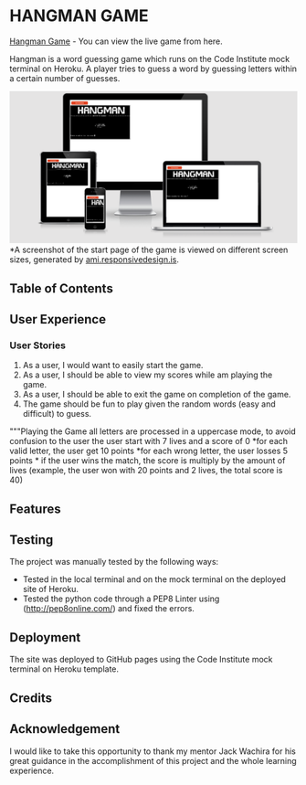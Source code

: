 # HANGMAN GAME
[Hangman Game](https://hangman-game-2021.herokuapp.com/) - You can view the live game from here.

Hangman is a word guessing game which runs on the Code Institute mock terminal on Heroku. A player tries to guess a word by guessing letters within a certain number of guesses.

![The game viewed on different screen sizes](screenshots/responsiveindex.png)
*A screenshot of the start page of the game is viewed on different screen sizes, generated by [ami.responsivedesign.is](http://ami.responsivedesign.is/).

## Table of Contents

## User Experience

### User Stories
1. As a user, I would want to easily start the game.
2. As a user, I should be able to view my scores while am playing the game.
3. As a user, I should be able to exit the game on completion of the game. 
4. The game should be fun to play given the random words (easy and difficult) to guess.

"""Playing the Game
    all letters are processed in a uppercase mode, to avoid confusion to the user
    the user start with 7 lives and a score of 0
        *for each valid letter, the user get 10 points
        *for each wrong letter, the user losses 5 points
        * if the user wins the match, the score is multiply by the amount of lives
        (example, the user won with 20 points and 2 lives, the total score is 40)
        
## Features

## Testing

The project was manually tested by the following ways:
- Tested in the local terminal and on the mock terminal on the deployed site of Heroku.
- Tested the python code through a PEP8 Linter using (http://pep8online.com/) and fixed the errors.

## Deployment

The site was deployed to GitHub pages using the Code Institute mock terminal on Heroku template.

## Credits

## Acknowledgement
I would like to take this opportunity to thank my mentor Jack Wachira for his great guidance in the accomplishment of this project and the whole learning experience.